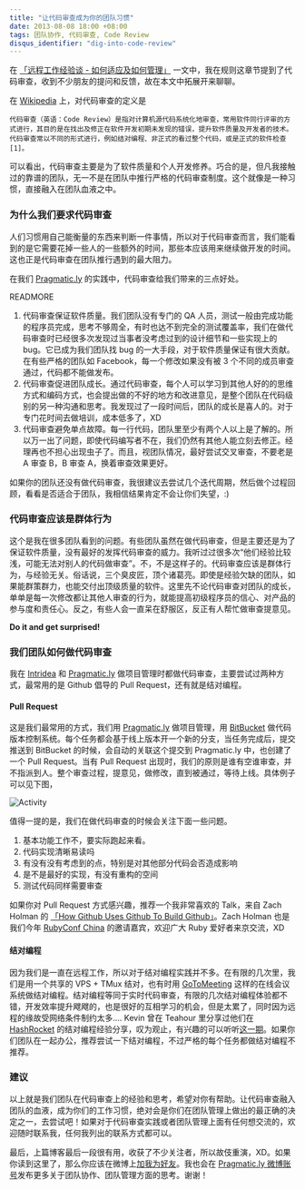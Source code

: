 ```yaml
---
title: "让代码审查成为你的团队习惯"
date: 2013-08-08 18:00 +08:00
tags: 团队协作, 代码审查, Code Review
disqus_identifier: "dig-into-code-review"
---
```


在 [「远程工作经验谈 - 如何适应及如何管理」](http://yedingding.com/2013/07/24/remote-team-the-things-you-should-know.html) 一文中，我在规则这章节提到了代码审查，收到不少朋友的提问和反馈，故在本文中拓展开来聊聊。

在 [Wikipedia](http://zh.wikipedia.org/wiki/%E4%BB%A3%E7%A0%81%E5%AE%A1%E6%9F%A5) 上，对代码审查的定义是

```
代码审查（英语：Code Review）是指对计算机源代码系统化地审查，常用软件同行评审的方式进行，其目的是在找出及修正在软件开发初期未发现的错误，提升软件质量及开发者的技术。代码审查常以不同的形式进行，例如结对编程、非正式的看过整个代码，或是正式的软件检查[1]。
```

可以看出，代码审查主要是为了软件质量和个人开发修养。巧合的是，但凡我接触过的靠谱的团队，无一不是在团队中推行严格的代码审查制度。这个就像是一种习惯，直接融入在团队血液之中。

### 为什么我们要求代码审查

人们习惯用自己能衡量的东西来判断一件事情，所以对于代码审查而言，我们能看到的是它需要花掉一些人的一些额外的时间，那些本应该用来继续做开发的时间。这也正是代码审查在团队推行遇到的最大阻力。

在我们 [Pragmatic.ly](https://pragmatic.ly "团队高效协作工具") 的实践中，代码审查给我们带来的三点好处。

READMORE

1. 代码审查保证软件质量。我们团队没有专门的 QA 人员，测试一般由完成功能的程序员完成，思考不够周全，有时也达不到完全的测试覆盖率，我们在做代码审查时已经很多次发现过当事者没考虑过到的设计细节和一些实现上的 bug。它已成为我们团队找 bug 的一大手段，对于软件质量保证有很大贡献。在有些严格的团队如 Facebook，每一个修改如果没有被 3 个不同的成员审查通过，代码都不能做发布。
1. 代码审查促进团队成长。通过代码审查，每个人可以学习到其他人好的的思维方式和编码方式，也会提出做的不好的地方和改进意见，是整个团队在代码级别的另一种沟通和思考。我发现过了一段时间后，团队的成长是喜人的。对于专门花时间去做培训，成本低多了，XD
1. 代码审查避免单点故障。每一行代码，团队里至少有两个人以上是了解的。所以万一出了问题，即使代码编写者不在，我们仍然有其他人能立刻去修正。经理再也不担心出现虫子了。而且，视团队情况，最好尝试交叉审查，不要老是 A 审查 B，B 审查 A，换着审查效果更好。

如果你的团队还没有做代码审查，我很建议去尝试几个迭代周期，然后做个过程回顾，看看是否适合于团队，我相信结果肯定不会让你们失望，:)

### 代码审查应该是群体行为

这个是我在很多团队看到的问题。有些团队虽然在做代码审查，但是主要还是为了保证软件质量，没有最好的发挥代码审查的威力。我听过过很多次“他们经验比较浅，可能无法对别人的代码做审查”。不，不是这样子的。代码审查应该是群体行为，与经验无关。俗话说，三个臭皮匠，顶个诸葛亮。即使是经验欠缺的团队，如果能群策群力，也能交付出顶级质量的软件。这里先不论代码审查对团队的成长，单单是每一次修改都让其他人审查的行为，就能提高初级程序员的信心、对产品的参与度和责任心。反之，有些人会一直呆在舒服区，反正有人帮忙做审查提意见。

**Do it and get surprised!**

### 我们团队如何做代码审查

我在 [Intridea](http://intridea.com) 和 [Pragmatic.ly](https://pragmatic.ly "团队协作软件") 做项目管理时都做代码审查，主要尝试过两种方式，最常用的是 Github 倡导的 Pull Request，还有就是结对编程。

#### Pull Request

这是我们最常用的方式，我们用 [Pragmatic.ly](https://pragmatic.ly "敏捷项目管理工具") 做项目管理，用 [BitBucket](https://bitbucket.org) 做代码版本控制系统。每个任务都会基于线上版本开一个新的分支，当任务完成后，提交推送到 BitBucket 的时候，会自动的关联这个提交到 Pragmatic.ly 中，也创建了一个 Pull Request。当有 Pull Request 出现时，我们的原则是谁有空谁审查，并不指派到人。整个审查过程，提意见，做修改，直到被通过，等待上线。具体例子可以见下图，

![Activity](http://blog.pragmatic.ly/images/integrate-version-control-system-with-pragmat/vcs-integration.png)

值得一提的是，我们在做代码审查的时候会关注下面一些问题。

1. 基本功能工作不，要实际跑起来看。
2. 代码实现清晰易读吗
3. 有没有没有考虑到的点，特别是对其他部分代码会否造成影响
4. 是不是最好的实现，有没有重构的空间
5. 测试代码同样需要审查

如果你对 Pull Request 方式感兴趣，推荐一个我非常喜欢的 Talk，来自 Zach Holman 的 [「How Github Uses Github To Build Github」](http://zachholman.com/talk/how-github-uses-github-to-build-github/)。Zach Holman 也是我们今年 [RubyConf China](http://rubyconfchina.org) 的邀请嘉宾，欢迎广大 Ruby 爱好者来京交流，XD

#### 结对编程

因为我们是一直在远程工作，所以对于结对编程实践并不多。在有限的几次里，我们是用一个共享的 VPS + TMux 结对，也有时用 [GoToMeeting](http://gotomeeting.com) 这样的在线会议系统做结对编程。结对编程等同于实时代码审查，有限的几次结对编程体验都不错，开发效率提升飕飕的，也是很好的互相学习的机会，但是太累了，同时因为远程的缘故受网络条件制约太多.... Kevin 曾在 Teahour 里分享过他们在 [HashRocket](http://hashrocket.com) 的结对编程经验分享，叹为观止，有兴趣的可以听听[这一期](http://teahour.fm/2013/02/03/learning-ruby-and-rails.html)。如果你们团队在一起办公，推荐尝试一下结对编程，不过严格的每个任务都做结对编程不推荐。

### 建议

以上就是我们团队在代码审查上的经验和思考，希望对你有帮助。让代码审查融入团队的血液，成为你们的工作习惯，绝对会是你们在团队管理上做出的最正确的决定之一，去尝试吧！如果对于代码审查实践或者团队管理上面有任何想交流的，欢迎随时联系我，任何我列出的联系方式都可以。

最后，上篇博客最后一段很有用，收获了不少关注者，所以故伎重演，XD。如果你读到这里了，那么你应该在微博上[加我为好友](http://weibo.com/presently)。我也会在 [Pragmatic.ly 微博账号](http://weibo.com/pragmaticly)发布更多关于团队协作、团队管理方面的思考。谢谢！
